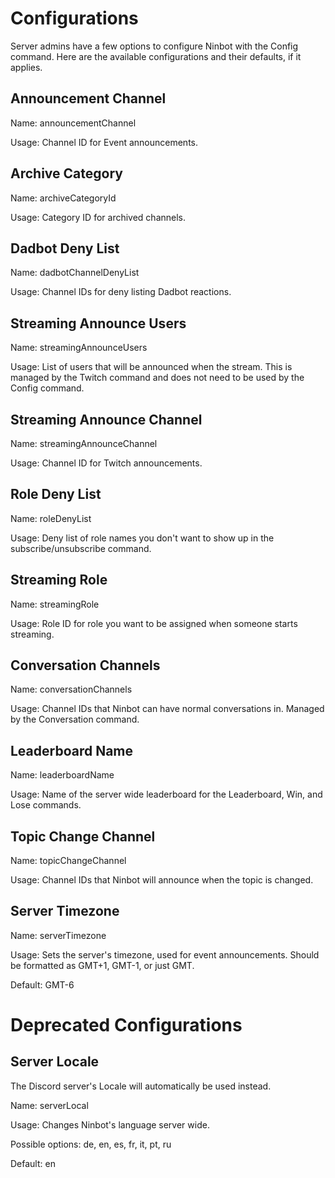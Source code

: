 # Configurations

Server admins have a few options to configure Ninbot with the Config command. Here are the available configurations and their defaults, if it applies.

## Announcement Channel
Name: announcementChannel

Usage: Channel ID for Event announcements.

## Archive Category
Name: archiveCategoryId

Usage: Category ID for archived channels.

## Dadbot Deny List
Name: dadbotChannelDenyList

Usage: Channel IDs for deny listing Dadbot reactions.

## Streaming Announce Users
Name: streamingAnnounceUsers

Usage: List of users that will be announced when the stream. This is managed by the Twitch command and does not need to be used by the Config command.

## Streaming Announce Channel
Name: streamingAnnounceChannel

Usage: Channel ID for Twitch announcements.

## Role Deny List
Name: roleDenyList

Usage: Deny list of role names you don't want to show up in the subscribe/unsubscribe command.

## Streaming Role
Name: streamingRole

Usage: Role ID for role you want to be assigned when someone starts streaming.

## Conversation Channels
Name: conversationChannels

Usage: Channel IDs that Ninbot can have normal conversations in. Managed by the Conversation command.

## Leaderboard Name
Name: leaderboardName

Usage: Name of the server wide leaderboard for the Leaderboard, Win, and Lose commands.

## Topic Change Channel
Name: topicChangeChannel

Usage: Channel IDs that Ninbot will announce when the topic is changed.

## Server Timezone
Name: serverTimezone

Usage: Sets the server's timezone, used for event announcements. Should be formatted as GMT+1, GMT-1, or just GMT.

Default: GMT-6

# Deprecated Configurations

## Server Locale
The Discord server's Locale will automatically be used instead.

Name: serverLocal

Usage: Changes Ninbot's language server wide.

Possible options: de, en, es, fr, it, pt, ru

Default: en